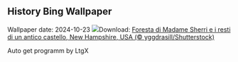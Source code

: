 ## History Bing Wallpaper
Wallpaper date: 2024-10-23
![](https://www.bing.com/th?id=OHR.MadameSherriCastle_IT-IT9899044856_UHD.jpg&w=1000)Download: [Foresta di Madame Sherri e i resti di un antico castello, New Hampshire, USA (© yggdrasill/Shutterstock)](https://www.bing.com/th?id=OHR.MadameSherriCastle_IT-IT9899044856_UHD.jpg)

Auto get programm by LtgX
